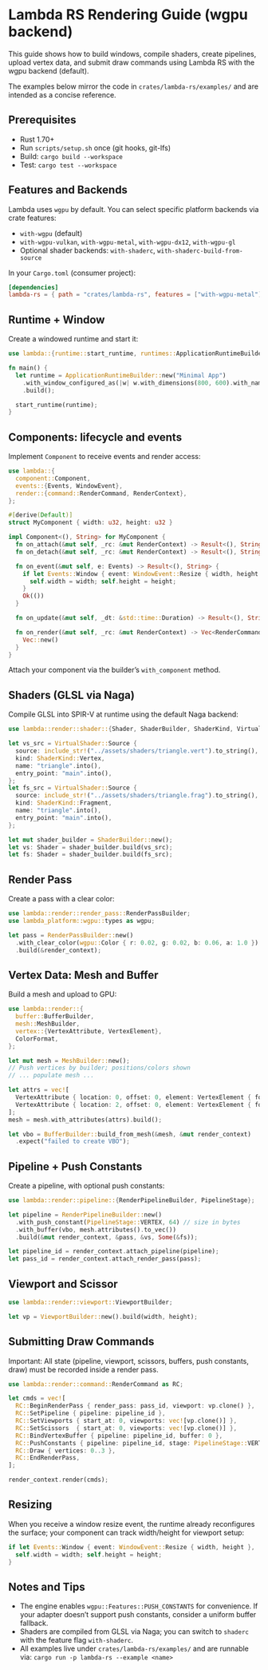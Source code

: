 # Lambda RS Rendering Guide (wgpu backend)

This guide shows how to build windows, compile shaders, create pipelines,
upload vertex data, and submit draw commands using Lambda RS with the wgpu
backend (default).

The examples below mirror the code in `crates/lambda-rs/examples/` and are
intended as a concise reference.

## Prerequisites

- Rust 1.70+
- Run `scripts/setup.sh` once (git hooks, git-lfs)
- Build: `cargo build --workspace`
- Test: `cargo test --workspace`

## Features and Backends

Lambda uses `wgpu` by default. You can select specific platform backends via
crate features:

- `with-wgpu` (default)
- `with-wgpu-vulkan`, `with-wgpu-metal`, `with-wgpu-dx12`, `with-wgpu-gl`
- Optional shader backends: `with-shaderc`,
  `with-shaderc-build-from-source`

In your `Cargo.toml` (consumer project):

```toml
[dependencies]
lambda-rs = { path = "crates/lambda-rs", features = ["with-wgpu-metal"] }
```

## Runtime + Window

Create a windowed runtime and start it:

```rust
use lambda::{runtime::start_runtime, runtimes::ApplicationRuntimeBuilder};

fn main() {
  let runtime = ApplicationRuntimeBuilder::new("Minimal App")
    .with_window_configured_as(|w| w.with_dimensions(800, 600).with_name("Window"))
    .build();

  start_runtime(runtime);
}
```

## Components: lifecycle and events

Implement `Component` to receive events and render access:

```rust
use lambda::{
  component::Component,
  events::{Events, WindowEvent},
  render::{command::RenderCommand, RenderContext},
};

#[derive(Default)]
struct MyComponent { width: u32, height: u32 }

impl Component<(), String> for MyComponent {
  fn on_attach(&mut self, _rc: &mut RenderContext) -> Result<(), String> { Ok(()) }
  fn on_detach(&mut self, _rc: &mut RenderContext) -> Result<(), String> { Ok(()) }

  fn on_event(&mut self, e: Events) -> Result<(), String> {
    if let Events::Window { event: WindowEvent::Resize { width, height }, .. } = e {
      self.width = width; self.height = height;
    }
    Ok(())
  }

  fn on_update(&mut self, _dt: &std::time::Duration) -> Result<(), String> { Ok(()) }

  fn on_render(&mut self, _rc: &mut RenderContext) -> Vec<RenderCommand> {
    Vec::new()
  }
}
```

Attach your component via the builder’s `with_component` method.

## Shaders (GLSL via Naga)

Compile GLSL into SPIR-V at runtime using the default Naga backend:

```rust
use lambda::render::shader::{Shader, ShaderBuilder, ShaderKind, VirtualShader};

let vs_src = VirtualShader::Source {
  source: include_str!("../assets/shaders/triangle.vert").to_string(),
  kind: ShaderKind::Vertex,
  name: "triangle".into(),
  entry_point: "main".into(),
};
let fs_src = VirtualShader::Source {
  source: include_str!("../assets/shaders/triangle.frag").to_string(),
  kind: ShaderKind::Fragment,
  name: "triangle".into(),
  entry_point: "main".into(),
};

let mut shader_builder = ShaderBuilder::new();
let vs: Shader = shader_builder.build(vs_src);
let fs: Shader = shader_builder.build(fs_src);
```

## Render Pass

Create a pass with a clear color:

```rust
use lambda::render::render_pass::RenderPassBuilder;
use lambda_platform::wgpu::types as wgpu;

let pass = RenderPassBuilder::new()
  .with_clear_color(wgpu::Color { r: 0.02, g: 0.02, b: 0.06, a: 1.0 })
  .build(&render_context);
```

## Vertex Data: Mesh and Buffer

Build a mesh and upload to GPU:

```rust
use lambda::render::{
  buffer::BufferBuilder,
  mesh::MeshBuilder,
  vertex::{VertexAttribute, VertexElement},
  ColorFormat,
};

let mut mesh = MeshBuilder::new();
// Push vertices by builder; positions/colors shown
// ... populate mesh ...

let attrs = vec![
  VertexAttribute { location: 0, offset: 0, element: VertexElement { format: ColorFormat::Rgb32Sfloat, offset: 0 }},
  VertexAttribute { location: 2, offset: 0, element: VertexElement { format: ColorFormat::Rgb32Sfloat, offset: 24}},
];
mesh = mesh.with_attributes(attrs).build();

let vbo = BufferBuilder::build_from_mesh(&mesh, &mut render_context)
  .expect("failed to create VBO");
```

## Pipeline + Push Constants

Create a pipeline, with optional push constants:

```rust
use lambda::render::pipeline::{RenderPipelineBuilder, PipelineStage};

let pipeline = RenderPipelineBuilder::new()
  .with_push_constant(PipelineStage::VERTEX, 64) // size in bytes
  .with_buffer(vbo, mesh.attributes().to_vec())
  .build(&mut render_context, &pass, &vs, Some(&fs));

let pipeline_id = render_context.attach_pipeline(pipeline);
let pass_id = render_context.attach_render_pass(pass);
```

## Viewport and Scissor

```rust
use lambda::render::viewport::ViewportBuilder;

let vp = ViewportBuilder::new().build(width, height);
```

## Submitting Draw Commands

Important: All state (pipeline, viewport, scissors, buffers, push constants,
draw) must be recorded inside a render pass.

```rust
use lambda::render::command::RenderCommand as RC;

let cmds = vec![
  RC::BeginRenderPass { render_pass: pass_id, viewport: vp.clone() },
  RC::SetPipeline { pipeline: pipeline_id },
  RC::SetViewports { start_at: 0, viewports: vec![vp.clone()] },
  RC::SetScissors  { start_at: 0, viewports: vec![vp.clone()] },
  RC::BindVertexBuffer { pipeline: pipeline_id, buffer: 0 },
  RC::PushConstants { pipeline: pipeline_id, stage: PipelineStage::VERTEX, offset: 0, bytes: vec![0u32; 16] },
  RC::Draw { vertices: 0..3 },
  RC::EndRenderPass,
];

render_context.render(cmds);
```

## Resizing

When you receive a window resize event, the runtime already reconfigures the
surface; your component can track width/height for viewport setup:

```rust
if let Events::Window { event: WindowEvent::Resize { width, height }, .. } = e {
  self.width = width; self.height = height;
}
```

## Notes and Tips

- The engine enables `wgpu::Features::PUSH_CONSTANTS` for convenience.
  If your adapter doesn’t support push constants, consider a uniform buffer
  fallback.
- Shaders are compiled from GLSL via Naga; you can switch to `shaderc` with
  the feature flag `with-shaderc`.
- All examples live under `crates/lambda-rs/examples/` and are runnable via:
  `cargo run -p lambda-rs --example <name>`

